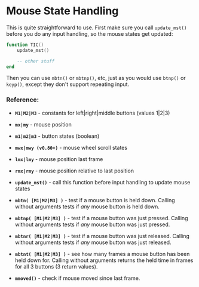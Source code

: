 # Mouse State Handling

This is quite straightforward to use. First make sure you call `update_mst()` before you do any input handling, so the mouse states get updated:

```lua
function TIC()
	update_mst()

	-- other stuff
end
```
Then you can use `mbtn()` or `mbtnp()`, etc, just as you would use `btnp()` or `keyp()`, except they don't support repeating input.


### Reference:

 - **`M1|M2|M3`** - constants for left|right|middle buttons (values 1|2|3)
 - **`mx|my`** - mouse position
 - **`m1|m2|m3`** - button states (boolean)
 - **`mwx|mwy (v0.80+)`** - mouse wheel scroll states

 - **`lmx|lmy`** - mouse position last frame
 - **`rmx|rmy`** - mouse position relative to last position

 - **`update_mst()`** - call this function before input handling to update mouse states

 - **`mbtn( [M1|M2|M3] )`** - test if a mouse button is held down. Calling without arguments tests if *any* mouse button is held down.
 - **`mbtnp( [M1|M2|M3] )`** - test if a mouse button was just pressed. Calling without arguments tests if *any* mouse button was just pressed.
 - **`mbtnr( [M1|M2|M3] )`** - test if a mouse button was just released. Calling without arguments tests if *any* mouse button was just released.
 - **`mbtnt( [M1|M2|M3] )`** - see how many frames a mouse button has been held down for. Calling without arguments returns the held time in frames for all 3 buttons (3 return values).
 - **`mmoved()`** - check if mouse moved since last frame.

